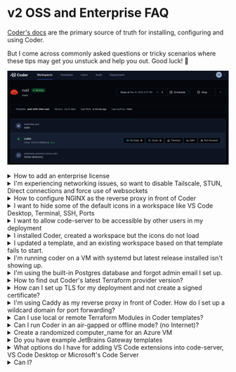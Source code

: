 # v2 OSS and Enterprise FAQ

[Coder's docs](https://github.com/coder/coder/tree/main/docs) are the primary
source of truth for installing, configuring and using Coder.

But I come across commonly asked questions or tricky scenarios where these tips
may get you unstuck and help you out. Good luck! 🥳

![Rust CLion Workspace UI](./images/rust-clion-workspace.png)

<details>
    <summary>How to add an enterprise license</summary>
<br/>

Contact https://coder.com/trial or sales@coder.com to get a v2 enterprise trial key.

<br/>

You can add a license through the UI or CLI.

In the UI, click the Deployment tab -> Licenses and upload the `jwt` license file

> To add the license with the CLI, first install your Coder CLI and server to the latest release

<br/>

If the license is a text string

```sh
coder licenses add -l 1f5...765
```

If the license is in a file

```sh
coder licenses add -f <path/filename>
```

</details>

<details>
    <summary>I'm experiencing networking issues, so want to disable Tailscale, STUN, Direct connections and force use of websockets</summary>
<br/>

The primary developer IDE use case is a local IDE connecting over SSH to a Coder workspace.

Coder's networking stack has intelligence to attempt a peer-to-peer or `Direct` connection between the local IDE and the workspace, skipping routing traffic through the Coder control plane, thus reducing latency and a better developer experience.

However, this requires some additional protocols like UDP and being able to reach a STUN server to echo the IP addresses of the local IDE machine and workspace, for sharing using a Wireguard Coordination Server.

By default, Coder assumes Internet and attempts to reach Google's STUN servers to perform this IP echo.

Operators experimenting with Coder make run into networking issues if UDP (which STUN requires) or the STUN servers are unavailable, potentially resulting in lengthy local IDE and SSH connection times as the Coder control plane attempts to establish these direct connections.

A good troubleshooting tip is to just disable STUN, Direct connections, and even forcing websockets versus the embedded Tailscale DERP relay server.

<br/>

If using a `systemd` configuration of Coder's control plane, add these values to `/etc/coder.d/coder.env`:

```sh
# disable peer-to-peer, force web sockets
CODER_BLOCK_DIRECT=true
CODER_DERP_SERVER_STUN_ADDRESSES="disable"
CODER_DERP_FORCE_WEBSOCKETS=true
```

If using a Kubernetes deployment, add these values to your `values.yaml` then `helm upgrade`:

```yaml
# disable Peer-to-Peer connections (e.g., local computer with SSH, local VS Code, local JetBrains Gateway)
- name: CODER_BLOCK_DIRECT
  value: "false"
# unset Google STUN servers that are hardcoded into Coder
- name: CODER_DERP_SERVER_STUN_ADDRESSES
  value: "disable"
# force websockets
- name: CODER_DERP_FORCE_WEBSOCKETS
  value: "true"
```

If starting the coder server from the command line, set these environment variables

`coder server --block-direct-connections=true --derp-server-stun-addresses=disable --derp-force-websockets=true`

</details>

<details>
    <summary>How to configure NGINX as the reverse proxy in front of Coder</summary>
<br/>

[This doc](https://github.com/coder/coder/tree/main/examples/web-server/nginx#configure-nginx) in our repo explains in detail how to configure NGINX with Coder so that our Tailscale Wireguard networking works

</details>

<details>
    <summary>I want to hide some of the default icons in a workspace like VS Code Desktop, Terminal, SSH, Ports</summary>
<br/>

Inside the `coder_agent` block of a template, add this block and configure as needed:

```hcl
  display_apps {
    vscode = false
    vscode_insiders = false
    ssh_helper = false
    port_forwarding_helper = false
    web_terminal = true
  }
```

This is example will shown any other `coder_app` entries in the template, and the web terminal only.

</details>

<details>
    <summary>I want to allow code-server to be accessible by other users in my deployment</summary>
<br/>

> It is not recommended to share a web IDE, but if required, the following deployment environment variable settings are required

1. Set deployment (Kubernetes) to allow path app sharing

```yaml
# allow authenticated users to access path-based workspace apps
    - name: CODER_DANGEROUS_ALLOW_PATH_APP_SHARING
      value: "true"
# allow Coder owner roles to access path-based workspace apps
    - name: CODER_DANGEROUS_ALLOW_PATH_APP_SITE_OWNER_ACCESS
      value: "true"      
```

2. In the template, set `coder_app` `share=authenticated` and when a workspae is built with this template, the pretty globe shows up next to path-based `code-server`

KNOWN ISSUE: The first time another user authenticates to Coder with the code-server link, it gives a `404` but if you refresh, it works

</details>

<details>
    <summary>I installed Coder, created a workspace but the icons do not load</summary>
<br/>

An important concept to understand is that Coder creates workspaces which have
an agent that must be able to reach the `coder server`.

If the `CODER_ACCESS_URL` is not accessible from a workspace, the workspace may
build, but the agent cannot reach Coder, and thus the missing icons. e.g.,
Terminal, IDEs, Apps.

<br/>

> By default, `coder server` automatically creates an Internet-accessible
> reverse proxy so that workspaces you create can reach the server.

<br/>

If you are doing a standalone install, e.g., on a Macbook and want to build
workspaces in Docker Desktop, everything is self-contained and workspaces
(containers in Docker Desktop) can reach the Coder server.

```sh
coder server --access-url http://localhost:3000 --address 0.0.0.0:3000
```

> Even `coder server` which creates a reverse proxy, will let you use
> http://localhost to access Coder from a browser.

</details>

<details>
    <summary>I updated a template, and an existing workspace based on that template fails to start.</summary>
<br/>

I used to be a big fan of input variables in my templates e.g., prompt the user
to choose a [code-server](https://github.com/coder/code-server) [VS
Code](https://code.visualstudio.com/) IDE release, a [container
image](https://hub.docker.com/u/codercom), a [VS Code
extension](https://marketplace.visualstudio.com/vscode). But you have to
understand if you remove any of those values in a template, existing workspaces
that use those removed values will fail to start since the Terraform state will
not be in sync with the new template.

But there's little known CLI sub-command called `update` that will re-prompt the
user to re-enter the input variables thus saving your workspace from a failed
status.

```sh
coder update --always-prompt <workspace name>
```

</details>

<details>
    <summary>I'm running coder on a VM with systemd but latest release installed isn't showing up.</summary>
<br/>

One of my Coder deployments is a 2 shared vCPU systemd service.

When I upgrade to the latest release, you need to reload the daemon then restart
the Coder service. This ensures the `systemd` daemon does not try to reference
to previous Coder release service since the unit file has changed.

```sh
curl -fsSL https://coder.com/install.sh | sh
sudo systemctl daemon-reload
sudo systemctl restart coder.service
```

</details>

<details>
    <summary>I'm using the built-in Postgres database and forgot admin email I set up.</summary>
<br/>

1. Run the following `coder server` to retrieve the `psql` connection URL which
   includes the database user and password.
2. `psql` into Postgres, and do a select query on the `users` table.
3. Restart the `coder server`, pull up the Coder UI and log in (hope you
   remembered your password 😆)

```sh
coder server postgres-builtin-url
psql "postgres://coder@localhost:53737/coder?sslmode=disable&password=I2S...pTk"
```

</details>

<details>
    <summary>How to find out Coder's latest Terraform provider version?</summary>
<br/>

[Coder is on the HashiCorp's TerraForm
registry](https://registry.terraform.io/providers/coder/coder/latest). Check
this frequently to make sure you are on the latest version.

Sometimes you can notice the version has changed and `resource` configurations
have either been deprecated or new ones added when you get warnings or errors
creating and pushing templates.

</details>

<details>
    <summary>How can I set up TLS for my deployment and not create a signed certificate?</summary>
<br/>

Caddy is an easy-to-configure reverse proxy that also automatically creates certificates from Let's Encrypt. [Install docs here](https://caddyserver.com/docs/quick-starts/reverse-proxy) You can start Caddy as a systemd service.

The Caddyfile configuration will like this where 127.0.0.1:3000 is your `CODER_ACCESS_URL`:

```sh
coder.example.com {

	reverse_proxy 127.0.0.1:3000

	tls {
		issuer acme {
			email mark@example.com
		}
	}

}
```

</details>

<details>
    <summary>I'm using Caddy as my reverse proxy in front of Coder. How do I set up a wildcard domain for port forwarding?</summary>
<br/>

You need to give Caddy your DNS provider's credentials to create wildcard certificates. This involves building the Caddy binary [from source](https://github.com/caddyserver/caddy) with the DNS provider plugin added. e.g., [Google Cloud DNS provider here](https://github.com/caddy-dns/googleclouddns)

You will need to add Go to your host running Coder to compile Caddy. Then replace the existing Caddy binary in `usr/bin` and restart the Caddy service.

The updated Caddyfile configuration will like this:

```sh
*.coder.example.com, coder.example.com {

	reverse_proxy 127.0.0.1:3000

	tls {
		issuer acme {
			email mark@example.com
			dns googleclouddns {
				gcp_project my-gcp-project
			}
		}
	}

}
```

</details>

<details>
    <summary>Can I use local or remote Terraform Modules in Coder templates?</summary>
<br/>

One way is to reference a Terraform module from a GitHub repo to avoid duplication and then just extend it or pass template-specific parameters/resources

```hcl
# template1/main.tf
module "central-coder-module" {
  source = "github.com/yourorg/central-coder-module"
  myparam = "custom-for-template1"
}

resource "ebs_volume` `custom_template1_only_resource ` {
}
```

```hcl
# template2/main.tf
module "central-coder-module" {
  source = "github.com/yourorg/central-coder-module"
  myparam = "custom-for-template2"
  myparam2 = "bar"
}

resource "aws_instance` `custom_template2_only_resource ` {
}
```

Another way using local modules is to symlink the module directory inside the template directory and then `tar` the template.

`ln -s modules template_1/modules`
`tar -cvh -C ./template_1 | coder templates <push|create> -d - <name>`

[Issue 6117](https://github.com/coder/coder/issues/6117)
[Issue 5677](https://github.com/coder/coder/issues/5677)
[Coder docs](https://coder.com/docs/v2/latest/templates/change-management)

</details>

<details>
    <summary>Can I run Coder in an air-gapped or offline mode? (no Internet)?</summary>
<br/>

Yes, Coder can be deployed in air-gapped or offline mode.
https://coder.com/docs/v2/latest/install/offline

Our product bundles with the Terraform binary so assume access to terraform.io during installation. The docs outline rebuilding the Coder container with Terraform built-in as well as any required Terraform providers.

Direct networking from local SSH to a Coder workspace needs a STUN server. We default to Google's STUN servers. So you can either create your STUN server in your network or disable and force all traffic through the control plane's DERP proxy.

</details>

<details>
    <summary>Create a randomized computer_name for an Azure VM</summary>
<br/>

Azure VMs have a 15 character limit for the computer_name which can lead to duplicate name errors.

This code produces a hashed value that will be difficult to replicate.

```hcl
locals {
concatenated_string = "${data.coder_workspace.me.name}+${data.coder_workspace.me.owner}"
hashed_string = md5(local.concatenated_string)
truncated_hash = substr(local.hashed_string, 0, 16)
}
```

</details>

<details>
    <summary>Do you have example JetBrains Gateway templates</summary>
<br/>

JetBrains certified our plugin in August which means it is more stable.

You will see the Coder plugin in Gateway when you open it up.

It depends on how you want to manage the JetBrains IDE version, but if you are open to it being downloaded from jetbrains.com, see my example template where I specify the product code, IDE version and build number in the `coder_app` resource. This will present an icon in the workspace dashboard which when clicked, will look for a locally installed Gateway, and open it.  Alternatively, you bake the IDE into the container image and manually open Gateway (or IntelliJ which has Gateway built-in), use a session token to Coder and then open the IDE. See the links below.

https://github.com/sharkymark/v2-templates/tree/main/pod-idea-icon
https://github.com/sharkymark/v2-templates/tree/main/pod-idea

</details>

<details>
    <summary>What options do I have for adding VS Code extensions into code-server, VS Code Desktop or Microsoft's Code Server</summary>
<br/>

Coder has an open-source project called `code-marketplace` which is a private VS Code extension marketplace. There is even integration with JFrog Artifactory.

[Blog post](https://coder.com/blog/running-a-private-vs-code-extension-marketplace)
[OSS project](https://github.com/coder/code-marketplace)

[See my example template](https://github.com/sharkymark/v2-templates/blob/main/code-marketplace/main.tf#L229C1-L232C12) where in the agent resource I specify the URL and config environment variables which code-server picks up and points the developer to.

image.png


Another option is to use Microsoft's code-server - which is like Coder's, but legally it can connect to Microsoft's extension marketplace so Copilot and chat can be retrieved there. [See a sample template here](https://github.com/sharkymark/v2-templates/blob/main/vs-code-server/main.tf).

Another option is to use VS Code Desktop (local) and that connects to Microsoft's marketplace.
https://github.com/sharkymark/v2-templates/blob/main/vs-code-server/main.tf

Again, these are example templates with no SLAs on them.  It's your responsibility to author your own templates.

</details>


<details>
    <summary>Can I?</summary>
<br/>



</details>
